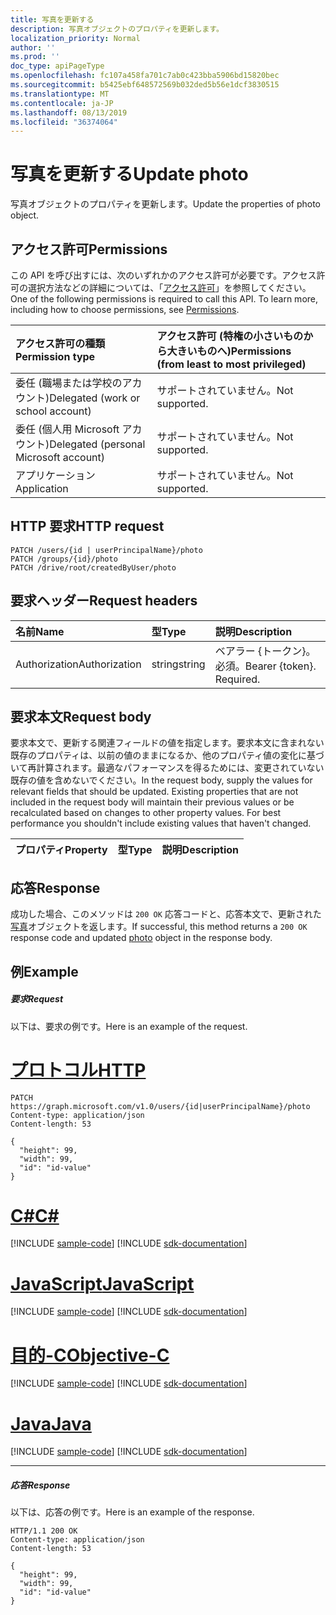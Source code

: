 ```yaml
---
title: 写真を更新する
description: 写真オブジェクトのプロパティを更新します。
localization_priority: Normal
author: ''
ms.prod: ''
doc_type: apiPageType
ms.openlocfilehash: fc107a458fa701c7ab0c423bba5906bd15820bec
ms.sourcegitcommit: b5425ebf648572569b032ded5b56e1dcf3830515
ms.translationtype: MT
ms.contentlocale: ja-JP
ms.lasthandoff: 08/13/2019
ms.locfileid: "36374064"
---
```

# <a name="update-photo"></a><span data-ttu-id="60f92-103">写真を更新する</span><span class="sxs-lookup"><span data-stu-id="60f92-103">Update photo</span></span>

<span data-ttu-id="60f92-104">写真オブジェクトのプロパティを更新します。</span><span class="sxs-lookup"><span data-stu-id="60f92-104">Update the properties of photo object.</span></span>
## <a name="permissions"></a><span data-ttu-id="60f92-105">アクセス許可</span><span class="sxs-lookup"><span data-stu-id="60f92-105">Permissions</span></span>
<span data-ttu-id="60f92-p101">この API を呼び出すには、次のいずれかのアクセス許可が必要です。アクセス許可の選択方法などの詳細については、「[アクセス許可](/graph/permissions-reference)」を参照してください。</span><span class="sxs-lookup"><span data-stu-id="60f92-p101">One of the following permissions is required to call this API. To learn more, including how to choose permissions, see [Permissions](/graph/permissions-reference).</span></span>

|<span data-ttu-id="60f92-108">アクセス許可の種類</span><span class="sxs-lookup"><span data-stu-id="60f92-108">Permission type</span></span>      | <span data-ttu-id="60f92-109">アクセス許可 (特権の小さいものから大きいものへ)</span><span class="sxs-lookup"><span data-stu-id="60f92-109">Permissions (from least to most privileged)</span></span>              |
|:--------------------|:---------------------------------------------------------|
|<span data-ttu-id="60f92-110">委任 (職場または学校のアカウント)</span><span class="sxs-lookup"><span data-stu-id="60f92-110">Delegated (work or school account)</span></span> | <span data-ttu-id="60f92-111">サポートされていません。</span><span class="sxs-lookup"><span data-stu-id="60f92-111">Not supported.</span></span>    |
|<span data-ttu-id="60f92-112">委任 (個人用 Microsoft アカウント)</span><span class="sxs-lookup"><span data-stu-id="60f92-112">Delegated (personal Microsoft account)</span></span> | <span data-ttu-id="60f92-113">サポートされていません。</span><span class="sxs-lookup"><span data-stu-id="60f92-113">Not supported.</span></span>    |
|<span data-ttu-id="60f92-114">アプリケーション</span><span class="sxs-lookup"><span data-stu-id="60f92-114">Application</span></span> | <span data-ttu-id="60f92-115">サポートされていません。</span><span class="sxs-lookup"><span data-stu-id="60f92-115">Not supported.</span></span> |

## <a name="http-request"></a><span data-ttu-id="60f92-116">HTTP 要求</span><span class="sxs-lookup"><span data-stu-id="60f92-116">HTTP request</span></span>
<!-- { "blockType": "ignored" } -->
```http
PATCH /users/{id | userPrincipalName}/photo
PATCH /groups/{id}/photo
PATCH /drive/root/createdByUser/photo
```

## <a name="request-headers"></a><span data-ttu-id="60f92-117">要求ヘッダー</span><span class="sxs-lookup"><span data-stu-id="60f92-117">Request headers</span></span>
| <span data-ttu-id="60f92-118">名前</span><span class="sxs-lookup"><span data-stu-id="60f92-118">Name</span></span>       | <span data-ttu-id="60f92-119">型</span><span class="sxs-lookup"><span data-stu-id="60f92-119">Type</span></span> | <span data-ttu-id="60f92-120">説明</span><span class="sxs-lookup"><span data-stu-id="60f92-120">Description</span></span>|
|:-----------|:------|:----------|
| <span data-ttu-id="60f92-121">Authorization</span><span class="sxs-lookup"><span data-stu-id="60f92-121">Authorization</span></span>  | <span data-ttu-id="60f92-122">string</span><span class="sxs-lookup"><span data-stu-id="60f92-122">string</span></span>  | <span data-ttu-id="60f92-p102">ベアラー {トークン}。必須。</span><span class="sxs-lookup"><span data-stu-id="60f92-p102">Bearer {token}. Required.</span></span> |

## <a name="request-body"></a><span data-ttu-id="60f92-125">要求本文</span><span class="sxs-lookup"><span data-stu-id="60f92-125">Request body</span></span>
<span data-ttu-id="60f92-p103">要求本文で、更新する関連フィールドの値を指定します。要求本文に含まれない既存のプロパティは、以前の値のままになるか、他のプロパティ値の変化に基づいて再計算されます。最適なパフォーマンスを得るためには、変更されていない既存の値を含めないでください。</span><span class="sxs-lookup"><span data-stu-id="60f92-p103">In the request body, supply the values for relevant fields that should be updated. Existing properties that are not included in the request body will maintain their previous values or be recalculated based on changes to other property values. For best performance you shouldn't include existing values that haven't changed.</span></span>

| <span data-ttu-id="60f92-129">プロパティ</span><span class="sxs-lookup"><span data-stu-id="60f92-129">Property</span></span>     | <span data-ttu-id="60f92-130">型</span><span class="sxs-lookup"><span data-stu-id="60f92-130">Type</span></span>   |<span data-ttu-id="60f92-131">説明</span><span class="sxs-lookup"><span data-stu-id="60f92-131">Description</span></span>|
|:---------------|:--------|:----------|

## <a name="response"></a><span data-ttu-id="60f92-132">応答</span><span class="sxs-lookup"><span data-stu-id="60f92-132">Response</span></span>

<span data-ttu-id="60f92-133">成功した場合、このメソッドは `200 OK` 応答コードと、応答本文で、更新された[写真](../resources/photo.md)オブジェクトを返します。</span><span class="sxs-lookup"><span data-stu-id="60f92-133">If successful, this method returns a `200 OK` response code and updated [photo](../resources/photo.md) object in the response body.</span></span>
## <a name="example"></a><span data-ttu-id="60f92-134">例</span><span class="sxs-lookup"><span data-stu-id="60f92-134">Example</span></span>
##### <a name="request"></a><span data-ttu-id="60f92-135">要求</span><span class="sxs-lookup"><span data-stu-id="60f92-135">Request</span></span>
<span data-ttu-id="60f92-136">以下は、要求の例です。</span><span class="sxs-lookup"><span data-stu-id="60f92-136">Here is an example of the request.</span></span>

# <a name="httptabhttp"></a>[<span data-ttu-id="60f92-137">プロトコル</span><span class="sxs-lookup"><span data-stu-id="60f92-137">HTTP</span></span>](#tab/http)
<!-- {
  "blockType": "request",
  "name": "update_photo"
}-->
```http
PATCH https://graph.microsoft.com/v1.0/users/{id|userPrincipalName}/photo
Content-type: application/json
Content-length: 53

{
  "height": 99,
  "width": 99,
  "id": "id-value"
}
```
# <a name="ctabcsharp"></a>[<span data-ttu-id="60f92-138">C#</span><span class="sxs-lookup"><span data-stu-id="60f92-138">C#</span></span>](#tab/csharp)
[!INCLUDE [sample-code](../includes/snippets/csharp/update-photo-csharp-snippets.md)]
[!INCLUDE [sdk-documentation](../includes/snippets/snippets-sdk-documentation-link.md)]

# <a name="javascripttabjavascript"></a>[<span data-ttu-id="60f92-139">JavaScript</span><span class="sxs-lookup"><span data-stu-id="60f92-139">JavaScript</span></span>](#tab/javascript)
[!INCLUDE [sample-code](../includes/snippets/javascript/update-photo-javascript-snippets.md)]
[!INCLUDE [sdk-documentation](../includes/snippets/snippets-sdk-documentation-link.md)]

# <a name="objective-ctabobjc"></a>[<span data-ttu-id="60f92-140">目的-C</span><span class="sxs-lookup"><span data-stu-id="60f92-140">Objective-C</span></span>](#tab/objc)
[!INCLUDE [sample-code](../includes/snippets/objc/update-photo-objc-snippets.md)]
[!INCLUDE [sdk-documentation](../includes/snippets/snippets-sdk-documentation-link.md)]

# <a name="javatabjava"></a>[<span data-ttu-id="60f92-141">Java</span><span class="sxs-lookup"><span data-stu-id="60f92-141">Java</span></span>](#tab/java)
[!INCLUDE [sample-code](../includes/snippets/java/update-photo-java-snippets.md)]
[!INCLUDE [sdk-documentation](../includes/snippets/snippets-sdk-documentation-link.md)]

---

##### <a name="response"></a><span data-ttu-id="60f92-142">応答</span><span class="sxs-lookup"><span data-stu-id="60f92-142">Response</span></span>
<span data-ttu-id="60f92-143">以下は、応答の例です。</span><span class="sxs-lookup"><span data-stu-id="60f92-143">Here is an example of the response.</span></span>
<!-- {
  "blockType": "response",
  "truncated": false,
  "@odata.type": "microsoft.graph.profilePhoto"
} -->
```http
HTTP/1.1 200 OK
Content-type: application/json
Content-length: 53

{
  "height": 99,
  "width": 99,
  "id": "id-value"
}
```

<!-- uuid: 8fcb5dbc-d5aa-4681-8e31-b001d5168d79
2015-10-25 14:57:30 UTC -->
<!-- {
  "type": "#page.annotation",
  "description": "Update photo",
  "keywords": "",
  "section": "documentation",
  "tocPath": "",
  "suppressions": [
  ]
}-->
